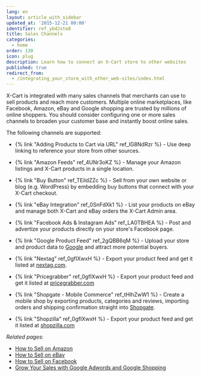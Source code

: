 ```yaml
---
lang: en
layout: article_with_sidebar
updated_at: '2015-12-21 00:00'
identifier: ref_ybdJste8
title: Sales Channels
categories:
  - home
order: 130
icon: plug
description: Learn how to connect an X-Cart store to other websites
published: true
redirect_from:
  - /integrating_your_store_with_other_web-sites/index.html
---
```

X-Cart is integrated with many sales channels that merchants can use to sell products and reach more customers. Multiple online marketplaces, like Facebook, Amazon, eBay and Google shopping are trusted by millions of online shoppers. You should consider configuring one or more sales channels to broaden your customer base and instantly boost online sales.

The following channels are supported:

*   {% link "Adding Products to Cart via URL" ref_lG8NdRzr %} - Use deep linking to reference your store from other sources.

*   {% link "Amazon Feeds" ref_4UNr3oKZ %} - Manage your Amazon listings and X-Cart products in a single location.

*   {% link "Buy Button" ref_TEiIdZZc %} - Sell from your own website or blog (e.g. WordPress) by embedding buy buttons that connect with your X-Cart checkout.

*   {% link "eBay Integration" ref_0SnFdXk1 %} - List your products on eBay and manage both X-Cart and eBay orders the X-Cart Admin area.

*   {% link "Facebook Ads & Instagram Ads" ref_LA0TBHEA %} - Post and advertize your products directly on your store's Facebook page.

*   {% link "Google Product Feed" ref_2gQBB6qM %} - Upload your store and product data to [Google](https://support.google.com/merchants/answer/188493?hl=en&ref_topic=3163841 "Sale Channels") and attract more potential buyers. 

*   {% link "Nextag" ref_0gfIXwxH %} - Export your product feed and get it listed at [nextag.com](https://www.nextag.com/ "Sale Channels").

*   {% link "Pricegrabber" ref_0gfIXwxH %} - Export your product feed and get it listed at [pricegrabber.com](http://www.pricegrabber.com/ "Sale Channels")

*   {% link "Shopgate - Mobile Commerce" ref_tHlhZwW1 %} - Create a mobile shop by exporting products, categories and reviews, importing orders and shipping confirmation straight into [Shopgate](https://www.shopgate.com/en/ "Sale Channels").

*   {% link "Shopzilla" ref_0gfIXwxH %} - Export your product feed and get it listed at [shopzilla.com](http://www.shopzilla.com/ "Sale Channels")

_Related pages_:
* [How to Sell on Amazon](https://www.x-cart.com/sell-online/how-to-sell-on-amazon.html "Sale Channels")
* [How to Sell on eBay](https://www.x-cart.com/sell-online/how-to-sell-on-ebay.html "Sale Channels")
* [How to Sell on Facebook](https://www.x-cart.com/sell-online/how-to-sell-on-facebook.html "Sale Channels")
* [Grow Your Sales with Google Adwords and Google Shopping](https://www.x-cart.com/grow-your-sales-with-google-adwords-google-shopping.html "Sale Channels")
